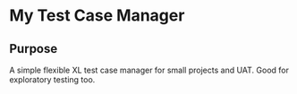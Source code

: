 # My Test Case Manager

## Purpose
A simple flexible XL test case manager for small projects and UAT.  Good for exploratory testing too.

